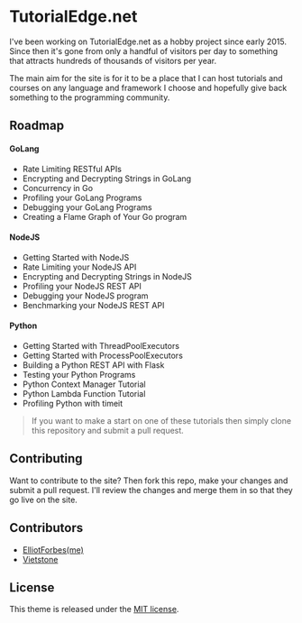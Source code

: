 # TutorialEdge.net

I've been working on TutorialEdge.net as a hobby project since early 2015. Since then it's gone from only a handful of visitors per day to something that attracts hundreds of thousands of visitors per year. 

The main aim for the site is for it to be a place that I can host tutorials and courses on any language and framework I choose and hopefully give back something to the programming community.  

## Roadmap

#### GoLang

* Rate Limiting RESTful APIs
* Encrypting and Decrypting Strings in GoLang
* Concurrency in Go
* Profiling your GoLang Programs
* Debugging your GoLang Programs
* Creating a Flame Graph of Your Go program

#### NodeJS

* Getting Started with NodeJS
* Rate Limiting your NodeJS API
* Encrypting and Decrypting Strings in NodeJS
* Profiling your NodeJS REST API
* Debugging your NodeJS program
* Benchmarking your NodeJS REST API

#### Python

* Getting Started with ThreadPoolExecutors
* Getting Started with ProcessPoolExecutors
* Building a Python REST API with Flask
* Testing your Python Programs
* Python Context Manager Tutorial
* Python Lambda Function Tutorial
* Profiling Python with timeit

> If you want to make a start on one of these tutorials then simply clone this repository and submit a pull request.

## Contributing

Want to contribute to the site? Then fork this repo, make your changes and submit a pull request. I'll review the changes and merge them in so that they go live on the site. 

## Contributors

* [ElliotForbes(me)](https://github.com/elliotforbes)
* [Vietstone](https://github.com/vietstone)

## License

This theme is released under the [MIT license](//github.com/Vimux/blank/blob/master/LICENSE.md).

